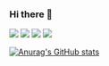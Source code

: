 ### Hi there 👋

<img src="https://img.shields.io/badge/C-A8B9CC?style=flat&logo=C&logoColor=white"/> <img src="https://img.shields.io/badge/C#-239120C?style=flat&logo=C Sharp&logoColor=white"/> 
<img src="https://img.shields.io/badge/-3776AB?style=flat&logo=Python&logoColor=white"/>
<img src="https://img.shields.io/badge/JAVA-007396?style=for-the-badge&logo=java&logoColor=white">


[![Anurag's GitHub stats](https://github-readme-stats.vercel.app/api?username=JunSang1121)](https://github.com/JunSang1121/github-readme-stats)
